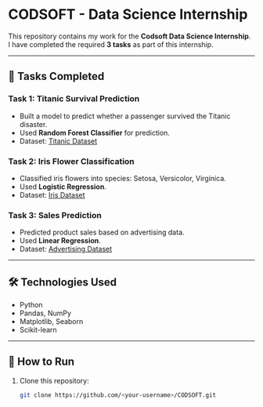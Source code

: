 # CODSOFT - Data Science Internship

This repository contains my work for the **Codsoft Data Science Internship**.  
I have completed the required **3 tasks** as part of this internship.

---

## 📌 Tasks Completed

### Task 1: Titanic Survival Prediction
- Built a model to predict whether a passenger survived the Titanic disaster.
- Used **Random Forest Classifier** for prediction.
- Dataset: [Titanic Dataset](https://www.kaggle.com/datasets/yasserh/titanic-dataset)

### Task 2: Iris Flower Classification
- Classified iris flowers into species: Setosa, Versicolor, Virginica.
- Used **Logistic Regression**.
- Dataset: [Iris Dataset](https://www.kaggle.com/datasets/arshid/iris-flower-dataset)

### Task 3: Sales Prediction
- Predicted product sales based on advertising data.
- Used **Linear Regression**.
- Dataset: [Advertising Dataset](https://www.kaggle.com/code/ashydv/sales-prediction-simple-linear-regression/input)

---

## 🛠️ Technologies Used
- Python  
- Pandas, NumPy  
- Matplotlib, Seaborn  
- Scikit-learn  

---

## 🚀 How to Run
1. Clone this repository:
   ```bash
   git clone https://github.com/<your-username>/CODSOFT.git
